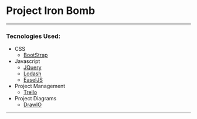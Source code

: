 # Project Iron Bomb
---

### Tecnologies Used:
- CSS
  - [BootStrap](https://getbootstrap.com/)
- Javascript
  - [JQuery](https://jquery.com/) 
  - [Lodash](https://lodash.com/)
  - [EaselJS](https://www.createjs.com/easeljs)
- Project Management
  - [Trello](https://trello.com/b/IaoeLzQF/iron-bomb-project)
- Project Diagrams
  - [DrawIO](https://www.draw.io/)
---
